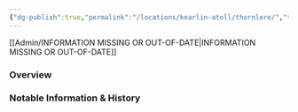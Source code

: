 ```yaml
---
{"dg-publish":true,"permalink":"/locations/kearlin-atoll/thornlore/","tags":["Location","Unexplored"],"noteIcon":""}
---
```


[[Admin/INFORMATION MISSING OR OUT-OF-DATE\|INFORMATION MISSING OR OUT-OF-DATE]]
### Overview


### Notable Information & History 